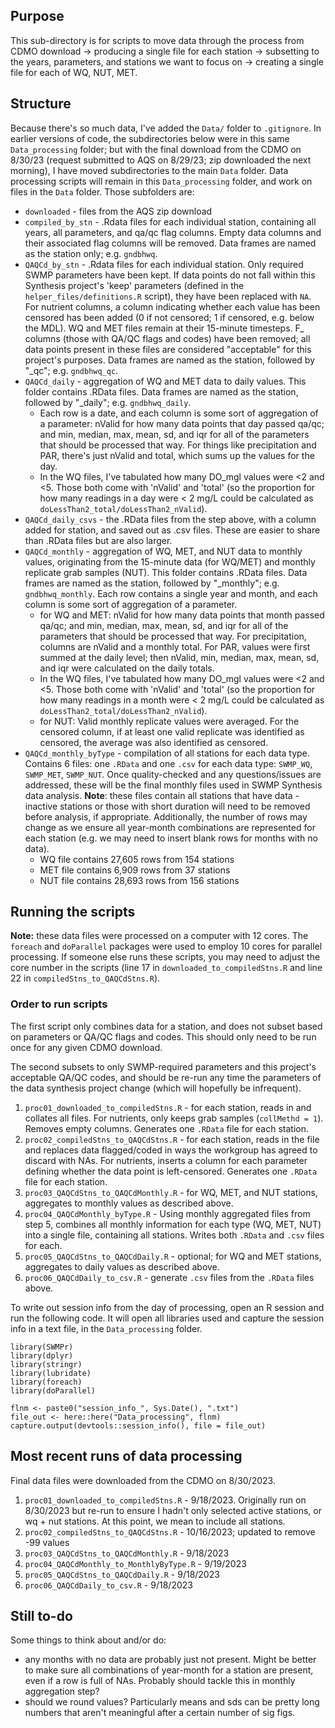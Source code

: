 ## Purpose  

This sub-directory is for scripts to move data through the process from CDMO download -> producing a single file for each station -> subsetting to the years, parameters, and stations we want to focus on -> creating a single file for each of WQ, NUT, MET.  

## Structure  

Because there's so much data, I've added the `Data/` folder to `.gitignore`. In earlier versions of code, the subdirectories below were in this same `Data_processing` folder; but with the final download from the CDMO on 8/30/23 (request submitted to AQS on 8/29/23; zip downloaded the next morning), I have moved subdirectories to the main `Data` folder. Data processing scripts will remain in this `Data_processing` folder, and work on files in the `Data` folder. Those subfolders are:  

-  `downloaded` - files from the AQS zip download    
-  `compiled_by_stn` - .Rdata files for each individual station, containing all years, all parameters, and qa/qc flag columns. Empty data columns and their associated flag columns will be removed. Data frames are named as the station only; e.g. `gndbhwq`.      
-  `QAQCd_by_stn` - .Rdata files for each individual station. Only required SWMP parameters have been kept. If data points do not fall within this Synthesis project's 'keep' parameters (defined in the `helper_files/definitions.R` script), they have been replaced with `NA`. For nutrient columns, a column indicating whether each value has been censored has been added (0 if not censored; 1 if censored, e.g. below the MDL). WQ and MET files remain at their 15-minute timesteps. F_ columns (those with QA/QC flags and codes) have been removed; all data points present in these files are considered "acceptable" for this project's purposes. Data frames are named as the station, followed by "_qc"; e.g. `gndbhwq_qc`.  
-  `QAQCd_daily` - aggregation of WQ and MET data to daily values. This folder contains .RData files. Data frames are named as the station, followed by "_daily"; e.g. `gndbhwq_daily`. 
    -  Each row is a date, and each column is some sort of aggregation of a parameter: nValid for how many data points that day passed qa/qc; and min, median, max, mean, sd, and iqr for all of the parameters that should be processed that way. For things like precipitation and PAR, there's just nValid and total, which sums up the values for the day.  
    -  In the WQ files, I've tabulated how many DO_mgl values were <2 and <5. Those both come with 'nValid' and 'total' (so the proportion for how many readings in a day were < 2 mg/L could be calculated as `doLessThan2_total/doLessThan2_nValid`).  
-  `QAQCd_daily_csvs` - the .RData files from the step above, with a column added for station, and saved out as .csv files. These are easier to share than .RData files but are also larger.  
-  `QAQCd_monthly` - aggregation of WQ, MET, and NUT data to monthly values, originating from the 15-minute data (for WQ/MET) and monthly replicate grab samples (NUT). This folder contains .RData files. Data frames are named as the station, followed by "_monthly"; e.g. `gndbhwq_monthly`. Each row contains a single year and month, and each column is some sort of aggregation of a parameter.  
    -  for WQ and MET: nValid for how many data points that month passed qa/qc; and min, median, max, mean, sd, and iqr for all of the parameters that should be processed that way. For precipitation, columns are nValid and a monthly total. For PAR, values were first summed at the daily level; then nValid, min, median, max, mean, sd, and iqr were calculated on the daily totals.  
    -  In the WQ files, I've tabulated how many DO_mgl values were <2 and <5. Those both come with 'nValid' and 'total' (so the proportion for how many readings in a month were < 2 mg/L could be calculated as `doLessThan2_total/doLessThan2_nValid`).  
    -  for NUT: Valid monthly replicate values were averaged. For the censored column, if at least one valid replicate was identified as censored, the average was also identified as censored.  
-  `QAQCd_monthly_byType` - compilation of all stations for each data type. Contains 6 files: one `.RData` and one `.csv` for each data type: `SWMP_WQ`, `SWMP_MET`, `SWMP_NUT`. Once quality-checked and any questions/issues are addressed, these will be the final monthly files used in SWMP Synthesis data analysis. **Note**: these files contain all stations that have data - inactive stations or those with short duration will need to be removed before analysis, if appropriate. Additionally, the number of rows may change as we ensure all year-month combinations are represented for each station (e.g. we may need to insert blank rows for months with no data).    
    -  WQ file contains 27,605 rows from 154 stations  
    -  MET file contains 6,909 rows from 37 stations  
    -  NUT file contains 28,693 rows from 156 stations  

## Running the scripts  

**Note:** these data files were processed on a computer with 12 cores. The `foreach` and `doParallel` packages were used to employ 10 cores for parallel processing. If someone else runs these scripts, you may need to adjust the core number in the scripts (line 17 in `downloaded_to_compiledStns.R` and line 22 in `compiledStns_to_QAQCdStns.R`).  

### Order to run scripts  

The first script only combines data for a station, and does not subset based on parameters or QA/QC flags and codes. This should only need to be run once for any given CDMO download.  

The second subsets to only SWMP-required parameters and this project's acceptable QA/QC codes, and should be re-run any time the parameters of the data synthesis project change (which will hopefully be infrequent).   

1.  `proc01_downloaded_to_compiledStns.R` - for each station, reads in and collates all files. For nutrients, only keeps grab samples (`collMethd = 1`). Removes empty columns. Generates one `.RData` file for each station.    
2.  `proc02_compiledStns_to_QAQCdStns.R` - for each station, reads in the file and replaces data flagged/coded in ways the workgroup has agreed to discard with NAs. For nutrients, inserts a column for each parameter defining whether the data point is left-censored. Generates one `.RData` file for each station.  
3.  `proc03_QAQCdStns_to_QAQCdMonthly.R` - for WQ, MET, and NUT stations, aggregates to monthly values as described above.   
4.  `proc04_QAQCdMonthly_byType.R` - Using monthly aggregated files from step 5, combines all monthly information for each type (WQ, MET, NUT) into a single file, containing all stations. Writes both `.RData` and `.csv` files for each.  
5.  `proc05_QAQCdStns_to_QAQCdDaily.R` - optional; for WQ and MET stations, aggregates to daily values as described above.  
6.  `proc06_QAQCdDaily_to_csv.R` - generate `.csv` files from the `.RData` files above.  

To write out session info from the day of processing, open an R session and run the following code. It will open all libraries used and capture the session info in a text file, in the `Data_processing` folder.    

```{r}
library(SWMPr)
library(dplyr)
library(stringr)
library(lubridate)
library(foreach)
library(doParallel)

flnm <- paste0("session_info_", Sys.Date(), ".txt")
file_out <- here::here("Data_processing", flnm)
capture.output(devtools::session_info(), file = file_out)
```

## Most recent runs of data processing  

Final data files were downloaded from the CDMO on 8/30/2023.  

1.  `proc01_downloaded_to_compiledStns.R` - 9/18/2023. Originally run on 8/30/2023 but re-run to ensure I hadn't only selected active stations, or wq + nut stations. At this point, we mean to include all stations.      
2.  `proc02_compiledStns_to_QAQCdStns.R` - 10/16/2023; updated to remove -99 values  
3.  `proc03_QAQCdStns_to_QAQCdMonthly.R` -  9/18/2023   
4.  `proc04_QAQCdMonthly_to_MonthlyByType.R` - 9/19/2023  
5.  `proc05_QAQCdStns_to_QAQCdDaily.R` - 9/18/2023  
6.  `proc06_QAQCdDaily_to_csv.R` - 9/18/2023  


## Still to-do  

Some things to think about and/or do:  

-  any months with no data are probably just not present. Might be better to make sure all combinations of year-month for a station are present, even if a row is full of NAs. Probably should tackle this in monthly aggregation step?  
-  should we round values? Particularly means and sds can be pretty long numbers that aren't meaningful after a certain number of sig figs.  
